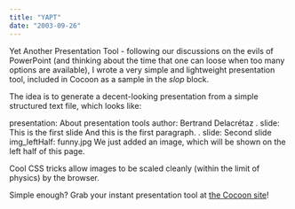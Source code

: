 ```yaml
---
title: "YAPT"
date: "2003-09-26"
---
```


Yet Another Presentation Tool - following our discussions on the evils of PowerPoint (and thinking about the time that one can loose when too many options are available), I wrote a very simple and lightweight presentation tool, included in Cocoon as a sample in the _slop_ block.

The idea is to generate a decent-looking presentation from a simple structured text file, which looks like:

presentation: About presentation tools
author: Bertrand Delacrétaz
.
slide: This is the first slide
And this is the first paragraph.
.
slide: Second slide
img\_leftHalf: funny.jpg
We just added an image, which will be shown on the left half of this page.

Cool CSS tricks allow images to be scaled cleanly (within the limit of physics) by the browser.

Simple enough? Grab your instant presentation tool at [the Cocoon site](http://cocoon.apache.org)!
